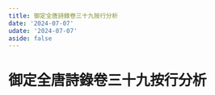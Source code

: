 ```yaml
---
title: 御定全唐詩錄卷三十九按行分析
date: '2024-07-07'
udate: '2024-07-07'
aside: false
---
```

# 御定全唐詩錄卷三十九按行分析

<LinePage :list="lines" :chapternum="39" />

<script setup>
const chapter = '卷三十九';
import lines from '/data/qtsl/卷三十九/lines.json'
</script>
